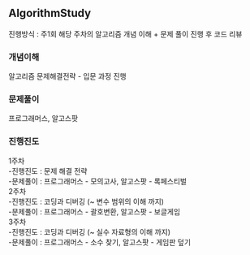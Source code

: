## AlgorithmStudy
진행방식 : 주1회 해당 주차의 알고리즘 개념 이해 + 문제 풀이 진행 후 코드 리뷰

### 개념이해
알고리즘 문제해결전략 - 입문 과정 진행

### 문제풀이
프로그래머스, 알고스팟

### 진행진도

1주차<br>
  -진행진도 : 문제 해결 전략<br>
  -문제풀이 : 프로그래머스 - 모의고사, 알고스팟 - 록페스티벌<br>
2주차<br>
  -진행진도 : 코딩과 디버깅 (~ 변수 범위의 이해 까지)<br>
  -문제풀이 : 프로그래머스 - 괄호변환, 알고스팟 - 보글게임<br>
3주차<br>
  -진행진도 : 코딩과 디버깅 (~ 실수 자료형의 이해 까지)<br>
  -문제풀이 : 프로그래머스 - 소수 찾기, 알고스팟 - 게임판 덮기<br>
